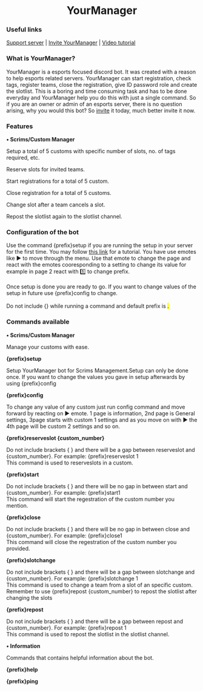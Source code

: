 <!DOCTYPE html>
<html>
<head>
				

<h1 style="text-align: center"";>YourManager</h1>
<h3>Useful links</h3>
</head>
<body>
				<p><a href="https://discord.gg/nyrtdtf">Support server</a> | <a href="https://discord.com/oauth2/authorize?client_id=796756364331450388&permissions=8&scope=bot">Invite YourManager</a> | <a href="https://youtu.be/wm4_esk5kK0">Video tutorial</a></p>
</body>
<head>
				<h3>What is YourManager?</h3>
<body>
				<p2>YourManager is a esports focused discord bot. It was created with a reason to help esports related servers. YourManager can start registration, check tags, register teams, close the registration, give ID password role and create the slotlist. This is a boring and time consuming task and has to be done everyday and YourManager help you do this with just a single command. So if you are an owner or admin of an esports server, there is no question arising, why you would this bot? So <a href="https://discord.com/oauth2/authorize?client_id=796756364331450388&permissions=8&scope=bot">invite</a> it today, much better invite it now.</p2>
				<h3>Features</h3>
				<p><b>• Scrims/Custom Manager</b></p>
<p>Setup a total of 5 customs with specific number of slots, no. of tags required, etc.</p><p>Reserve slots for invited teams.</p>
<p>Start registrations for a total of 5
				custom.</p>
<p>Close registration for a total of 5 
				customs.</p>
<p>Change slot after a team cancels a slot.</p>
<p>Repost the slotlist again to the slotlist channel.</p>
</body>
</head>
<head>
				<h3>Configuration of the bot</h3>
</head>
<body>
				<p>Use the command {prefix}setup if you are running the setup in your server for the first time. You may follow <a href="https://youtu.be/wm4_esk5kK0">this link</a> for a tutorial. You have use emotes like ▶️ to move through the menu. Use that emote to change the page and react with the emotes cooresponding to a setting to change its value for example in page 2 react with 1️⃣ to change prefix.<br></br>Once setup is done you are ready to go. If you want to change values of the setup in future use {prefix}config to change.<br></br>Do not include {} while running a command and default prefix is <mark>.</mark></p>
</body>
<head>
				<h3>Commands available</h3>
				<body>
								<p><strong>• Scrims/Custom Manager</strong></p>
								<p>Manage your customs with ease.</p>
								<p><b>{prefix}setup</b></p>
								<p>Setup YourManager bot for Scrims Management.Setup can only be done once. If you want to change the values you gave in setup afterwards by using {prefix}config</p>
								<p><b>{prefix}config</b></p>
								<p>To change any value of any custom just run config command and move forward by reacting on ▶️ emote. 1 page is information, 2nd page is General settings, 3page starts with custom 1 settings and as you move on with ▶️ the 4th page will be custom 2 settings and so on.</p>
								<p><b>{prefix}reserveslot {custom_number}</b></p>
								<p>Do not include brackets { } and there will be a gap between reserveslot and {custom_number}. For example: {prefix}reserveslot 1 <br> This command is used to reserveslots in a custom.</p>
								<p><b>{prefix}start</b></p>
								<p>Do not include brackets { } and there will be no gap in between start and {custom_number}. For example: {prefix}start1 <br> This command will start the regestration of the custom number you mention.</p>
								<p><b>{prefix}close</b></p>
								<p>Do not include brackets { } and there will be no gap in between close and {custom_number}. For example: {prefix}close1 <br> This command will close the regestration of the custom number you provided.</p>
								<p><b>{prefix}slotchange</b></p>
								<p>Do not include brackets { } and there will be a gap between slotchange and {custom_number}. For example: {prefix}slotchange 1 <br> This command is used to change a team from a slot of an specific custom. Remember to use {prefix}repost {custom_number} to repost the slotlist after changing the slots</p>
								<p><b>{prefix}repost</b></p>
								<p>Do not include brackets { } and there will be a gap between repost and {custom_number}. For example: {prefix}repost 1 <br> This command is used to repost the slotlist in the slotlist channel.</p>
								<p><strong>• Information</strong></p>
								Commands that contains helpful information about the bot.
								<p><b>{prefix}help</b></p>
								<p><b>{prefix}ping</b></p>
				</body>
</head>
</html>
